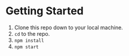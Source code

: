 # Getting Started

1. Clone this repo down to your local machine.
2. `cd` to the repo.
3. `npm install`
4. `npm start`
